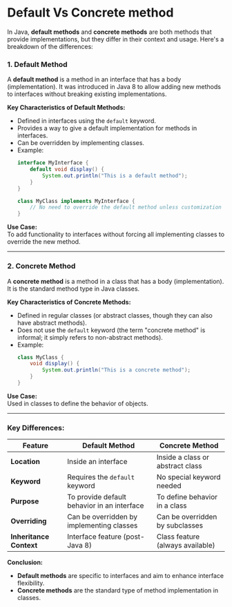 # Default Vs Concrete method

In Java, **default methods** and **concrete methods** are both methods that provide implementations, but they differ in their context and usage. Here's a breakdown of the differences:

### 1. **Default Method**  
A **default method** is a method in an interface that has a body (implementation). It was introduced in Java 8 to allow adding new methods to interfaces without breaking existing implementations.  

**Key Characteristics of Default Methods:**
- Defined in interfaces using the `default` keyword.
- Provides a way to give a default implementation for methods in interfaces.
- Can be overridden by implementing classes.
- Example:
  ```java
  interface MyInterface {
      default void display() {
          System.out.println("This is a default method");
      }
  }

  class MyClass implements MyInterface {
      // No need to override the default method unless customization is needed
  }
  ```

**Use Case:**  
To add functionality to interfaces without forcing all implementing classes to override the new method.

---

### 2. **Concrete Method**  
A **concrete method** is a method in a class that has a body (implementation). It is the standard method type in Java classes.  

**Key Characteristics of Concrete Methods:**
- Defined in regular classes (or abstract classes, though they can also have abstract methods).
- Does not use the `default` keyword (the term "concrete method" is informal; it simply refers to non-abstract methods).
- Example:
  ```java
  class MyClass {
      void display() {
          System.out.println("This is a concrete method");
      }
  }
  ```

**Use Case:**  
Used in classes to define the behavior of objects.

---

### **Key Differences:**

| Feature                 | Default Method                   | Concrete Method                  |
|-------------------------|-----------------------------------|-----------------------------------|
| **Location**            | Inside an interface              | Inside a class or abstract class |
| **Keyword**             | Requires the `default` keyword   | No special keyword needed        |
| **Purpose**             | To provide default behavior in an interface | To define behavior in a class    |
| **Overriding**          | Can be overridden by implementing classes | Can be overridden by subclasses  |
| **Inheritance Context** | Interface feature (post-Java 8)  | Class feature (always available) |

**Conclusion:**  
- **Default methods** are specific to interfaces and aim to enhance interface flexibility.
- **Concrete methods** are the standard type of method implementation in classes. 

